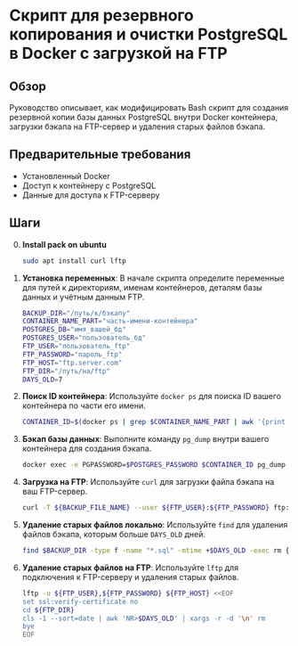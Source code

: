 # Скрипт для резервного копирования и очистки PostgreSQL в Docker с загрузкой на FTP

## Обзор
Руководство описывает, как модифицировать Bash скрипт для создания резервной копии базы данных PostgreSQL внутри Docker контейнера, загрузки бэкапа на FTP-сервер и удаления старых файлов бэкапа.

## Предварительные требования
- Установленный Docker
- Доступ к контейнеру с PostgreSQL
- Данные для доступа к FTP-серверу

## Шаги
0. **Install pack on ubuntu**
   
    ```bash
    sudo apt install curl lftp
    ```

1. **Установка переменных**: В начале скрипта определите переменные для путей к директориям, именам контейнеров, деталям базы данных и учётным данным FTP.

    ```bash
    BACKUP_DIR="/путь/к/бэкапу"
    CONTAINER_NAME_PART="часть-имени-контейнера"
    POSTGRES_DB="имя_вашей_бд"
    POSTGRES_USER="пользователь_бд"
    FTP_USER="пользователь_ftp"
    FTP_PASSWORD="пароль_ftp"
    FTP_HOST="ftp.server.com"
    FTP_DIR="/путь/на/ftp"
    DAYS_OLD=7
    ```

2. **Поиск ID контейнера**: Используйте `docker ps` для поиска ID вашего контейнера по части его имени.

    ```bash
    CONTAINER_ID=$(docker ps | grep $CONTAINER_NAME_PART | awk '{print $1}')
    ```

3. **Бэкап базы данных**: Выполните команду `pg_dump` внутри вашего контейнера для создания бэкапа.

    ```bash
    docker exec -e PGPASSWORD=$POSTGRES_PASSWORD $CONTAINER_ID pg_dump -U $POSTGRES_USER $POSTGRES_DB > $BACKUP_FILE_NAME
    ```

4. **Загрузка на FTP**: Используйте `curl` для загрузки файла бэкапа на ваш FTP-сервер.

    ```bash
    curl -T ${BACKUP_FILE_NAME} --user ${FTP_USER}:${FTP_PASSWORD} ftp://${FTP_HOST}${FTP_DIR}/
    ```

5. **Удаление старых файлов локально**: Используйте `find` для удаления файлов бэкапа, которым больше `DAYS_OLD` дней.

    ```bash
    find $BACKUP_DIR -type f -name "*.sql" -mtime +$DAYS_OLD -exec rm {} \;
    ```

6. **Удаление старых файлов на FTP**: Используйте `lftp` для подключения к FTP-серверу и удаления старых файлов.

    ```bash
    lftp -u ${FTP_USER},${FTP_PASSWORD} ${FTP_HOST} <<EOF
    set ssl:verify-certificate no
    cd ${FTP_DIR}
    cls -1 --sort=date | awk 'NR>$DAYS_OLD' | xargs -r -d '\n' rm
    bye
    EOF
    ```
